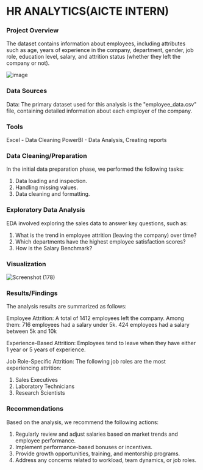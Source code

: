 # HR ANALYTICS(AICTE INTERN)

### Project Overview
The dataset contains information about employees, including attributes such as age, years of experience in the company, department, gender, job role, education level, salary, and attrition status (whether they left the company or not).

![image](https://github.com/nishantsingha13/Data-Analysis/assets/103675762/3394b72d-3422-4869-98b9-c75a58814a28)

### Data Sources
Data: The primary dataset used for this analysis is the "employee_data.csv" file, containing detailed information about each employer of  the company.

### Tools
Excel - Data Cleaning
PowerBI - Data Analysis, Creating reports

### Data Cleaning/Preparation
In the initial data preparation phase, we performed the following tasks:
1. Data loading and inspection.
2. Handling missing values.
3. Data cleaning and formatting.

### Exploratory Data Analysis
EDA involved exploring the sales data to answer key questions, such as:
1. What is the trend in employee attrition (leaving the company) over time?
2. Which departments have the highest employee satisfaction scores?
3. How is the Salary Benchmark?


### Visualization

![Screenshot (178)](https://github.com/nishantsingha13/Data-Analysis/assets/103675762/c4a8fb34-09ef-4507-95b9-3db2c88e7652)


### Results/Findings
The analysis results are summarized as follows:

Employee Attrition:
A total of 1412 employees left the company.
Among them:
716 employees had a salary under 5k.
424 employees had a salary between 5k and 10k

Experience-Based Attrition:
Employees tend to leave when they have either 1 year or 5 years of experience.

Job Role-Specific Attrition:
The following job roles are the most experiencing attrition:
1. Sales Executives
2. Laboratory Technicians
3. Research Scientists

   
### Recommendations
Based on the analysis, we recommend the following actions:
1. Regularly review and adjust salaries based on market trends and employee performance.
2. Implement performance-based bonuses or incentives.
3. Provide growth opportunities, training, and mentorship programs.
4. Address any concerns related to workload, team dynamics, or job roles.


